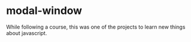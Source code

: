 # modal-window
While following a course, this was one of the projects to learn new things about javascript.
